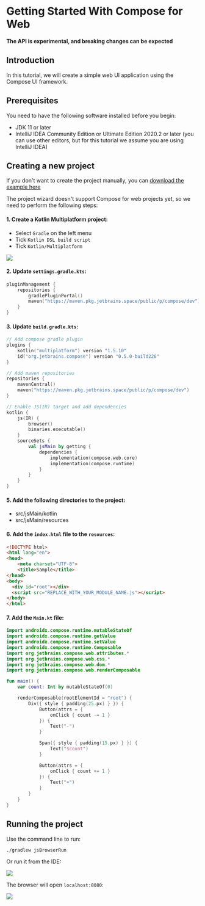 # Getting Started With Compose for Web

**The API is experimental, and breaking changes can be expected**

## Introduction

In this tutorial, we will create a simple web UI application using the Compose UI framework.


## Prerequisites

You need to have the following software installed before you begin:
* JDK 11 or later
* IntelliJ IDEA Community Edition or Ultimate Edition 2020.2 or later (you can use other editors, but for this tutorial we assume you are using IntelliJ IDEA)


## Creating a new project

If you don't want to create the project manually, you can [download the example here](https://github.com/JetBrains/compose-jb/tree/master/examples/web-getting-started)

The project wizard doesn't support Compose for web projects yet, so we need to perform the following steps:

#### 1. Create a Kotlin Multiplatform project:
- Select `Gradle` on the left menu
- Tick `Kotlin DSL build script`
- Tick `Kotlin/Multiplatform`

![](create-mpp.png)


#### 2. Update `settings.gradle.kts`:
``` kotlin
pluginManagement {
    repositories {
        gradlePluginPortal()
        maven("https://maven.pkg.jetbrains.space/public/p/compose/dev")
    }
}
```

#### 3. Update `build.gradle.kts`:
``` kotlin
// Add compose gradle plugin
plugins {
    kotlin("multiplatform") version "1.5.10"
    id("org.jetbrains.compose") version "0.5.0-build226"
}

// Add maven repositories
repositories {
    mavenCentral()
    maven("https://maven.pkg.jetbrains.space/public/p/compose/dev")
}

// Enable JS(IR) target and add dependencies
kotlin {
    js(IR) {
        browser()
        binaries.executable()
    }
    sourceSets {
        val jsMain by getting {
            dependencies {
                implementation(compose.web.core)
                implementation(compose.runtime)
            }
        }
    }
}
```

#### 5. Add the following directories to the project:
- src/jsMain/kotlin
- src/jsMain/resources

#### 6. Add the `index.html` file to the `resources`:
```html
<!DOCTYPE html>
<html lang="en">
<head>
    <meta charset="UTF-8">
    <title>Sample</title>
</head>
<body>
  <div id="root"></div>
  <script src="REPLACE_WITH_YOUR_MODULE_NAME.js"></script>
</body>
</html>
```

#### 7. Add the `Main.kt` file:
```kotlin
import androidx.compose.runtime.mutableStateOf
import androidx.compose.runtime.getValue
import androidx.compose.runtime.setValue
import androidx.compose.runtime.Composable
import org.jetbrains.compose.web.attributes.*
import org.jetbrains.compose.web.css.*
import org.jetbrains.compose.web.dom.*
import org.jetbrains.compose.web.renderComposable

fun main() {
    var count: Int by mutableStateOf(0)

    renderComposable(rootElementId = "root") {
        Div({ style { padding(25.px) } }) {
            Button(attrs = {
                onClick { count -= 1 }
            }) {
                Text("-")
            }

            Span({ style { padding(15.px) } }) {
                Text("$count")
            }

            Button(attrs = {
                onClick { count += 1 }
            }) {
                Text("+")
            }
        }
    }
}
```

## Running the project

Use the command line to run:

```shell
./gradlew jsBrowserRun
```

Or run it from the IDE:

![](run_project.png)

The browser will open `localhost:8080`:

![](run_result.png)
